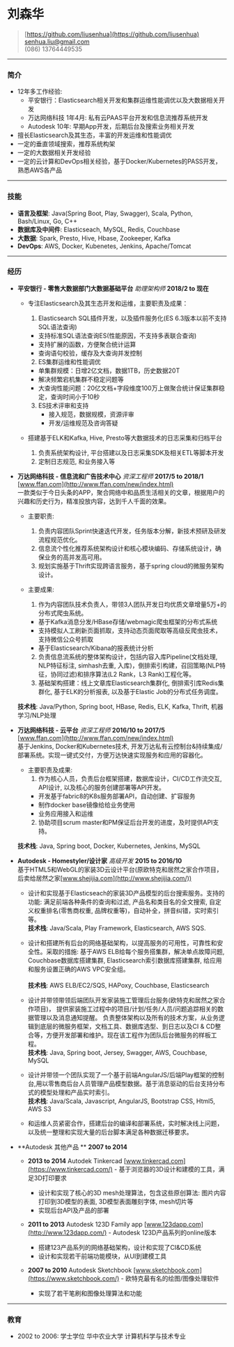 # 刘森华

> [https://github.com/liusenhua](https://github.com/liusenhua)  
> [senhua.liu@gmail.com](mailto:senhua.liu@gmail.com)  
> (086) 13764449535  

------
### 简介
* 12年多工作经验:
  - 平安银行：Elasticsearch相关开发和集群运维性能调优以及大数据相关开发
  - 万达网络科技 1年4月: 私有云PAAS平台开发和信息流推荐系统开发
  - Autodesk 10年: 早期App开发，后期后台及搜索业务相关开发
* 擅长Elasticsearch及其生态，丰富的开发运维和性能调优
* 一定的垂直领域搜索，推荐系统构架
* 一定的大数据相关开发经验
* 一定的云计算和DevOps相关经验，基于Docker/Kubernetes的PASS开发，熟悉AWS各产品

------
### 技能

* **语言及框架**: Java(Spring Boot, Play, Swagger), Scala, Python, Bash/Linux, Go, C++
* **数据库及中间件**: Elasticseach, MySQL, Redis, Couchbase
* **大数据**: Spark, Presto, Hive, Hbase, Zookeeper, Kafka
* **DevOps**: AWS, Docker, Kubenetes, Jenkins, Apache/Tomcat

------

### 经历

* **平安银行 - 零售大数据部门大数据基础平台** *助理架构师* __2018/2 to 现在__
  - 专注Elasticsearch及其生态开发和运维，主要职责及成果：
    1. Elasticsearch SQL插件开发，以及插件服务化(ES 6.3版本以前不支持SQL语法查询)
      + 支持标准SQL语法查询ES(性能原因，不支持多表联合查询)
      + 支持扩展的函数，方便聚合统计运算
      + 查询语句校验，缓存及大查询并发控制
      
    2. ES集群运维和性能调优
      + 单集群规模：日增2亿文档，数据1TB，历史数据20T
      + 解决频繁宕机集群不稳定问题等
      + 大查询性能问题：20亿文档+字段维度100万上做聚合统计保证集群稳定，查询时间小于10秒

    3. ES技术评审和支持
          + 接入规范，数据规模，资源评审
          + 开发/运维规范及咨询答疑
  - 搭建基于ELK和Kafka, Hive, Presto等大数据技术的日志采集和归档平台
    1. 负责系统架构设计, 平台搭建以及日志采集SDK及相关ETL等脚本开发
    2. 定制日志规范, 和业务接入等


* **万达网络科技 - 信息流和广告技术中心** *资深工程师* __2017/5 to 2018/1__  
    [www.ffan.com](http://www.ffan.com/new/index.html)  
    一款类似于今日头条的APP，聚合网络中和品质生活相关的文章，根据用户的兴趣和历史行为，精准投放内容，达到千人千面的效果。

    - 主要职责:
      1. 负责内容团队Sprint快速迭代开发，任务版本分解，新技术预研及研发流程规范优化。
      2. 信息流个性化推荐系统架构设计和核心模块编码、存储系统设计，确保业务的高并发高可用。
      3. 规划实施基于Thrift实现跨语言服务，基于spring cloud的微服务架构设计。

    - 主要成果:
      1. 作为内容团队技术负责人，带领3人团队开发日均优质文章增量5万+的分布式爬虫系统。
        + 基于Kafka消息分发/HBase存储/webmagic爬虫框架的分布式系统
        + 支持模拟人工刷新页面抓取，支持动态页面爬取等高级反爬虫技术，支持微信公众号抓取
        + 基于Elasticsearch/Kibana的报表统计分析
      2. 负责信息流系统的整体架构设计，包括内容入库Pipeline(文档处理, NLP特征标注, simhash去重, 入库)，倒排索引构建，召回策略(NLP特征，协同过滤)和排序算法(L2 Rank，L3 Rank)工程化等。
      3. 基础架构搭建：线上文章库Elasticsearch集群化, 倒排索引库Redis集群化, 基于ELK的分析报表, 以及基于Elastic Job的分布式任务调度。

  **技术栈**: Java/Python, Spring boot, HBase, Redis, ELK, Kafka, Thrift, 机器学习/NLP处理

* **万达网络科技 - 云平台** *资深工程师* __2016/10 to 2017/5__  
    [www.ffan.com](http://www.ffan.com/new/index.html)  
    基于Jenkins, Docker和Kubernetes技术, 开发万达私有云控制台&持续集成/部署系统。实现一键式交付，方便万达快速实现服务和应用的容器化。

    - 主要职责及成果:
      1. 作为核心人员，负责后台框架搭建，数据库设计，CI/CD工作流交互, API设计, 以及核心的服务创建部署等API开发。
        + 开发基于fabric8的K8s服务部署API，自动创建、扩容服务
        + 制作docker base镜像给给业务使用
        + 业务应用接入和运维
      2. 协助项目scrum master和PM保证后台开发的进度，及时提供API支持。
    
  **技术栈**: Java, Spring boot, Docker, Kubernetes, Jenkins, MySQL

* **Autodesk - Homestyler/设计家** *高级开发* __2015 to 2016/10__ <br/>
    基于HTML5和WebGL的家装3D云设计平台(原欧特克和居然之家合作项目，后卖给居然之家[www.shejijia.com](http://www.shejijia.com/))

  + 设计和实现基于Elasticseach的家装3D产品模型的后台搜索服务。支持的功能: 满足前端各种条件的查询和过滤, 产品名和类目名的全文搜索, 自定义权重排名(零售商权重, 品牌权重等)，自动补全，拼音纠错，实时索引等。 <br/> 
  **技术栈**: Java/Scala, Play Framework, Elasticsearch, AWS SQS.

  + 设计和搭建所有后台的网络基础架构，以提高服务的可用性，可靠性和安全性。采取的措施: 基于AWS ELB给每个服务搭集群，解决单点故障问题, Couchbase数据库搭建集群, Elasticsearch索引数据库搭建集群, 给应用和服务设置正确的AWS VPC安全组。<br/>  
  **技术栈**: AWS ELB/EC2/SQS, HAPoxy, Couchbase, Elasticsearch

  + 设计并带领带领后端团队开发家装施工管理后台服务(欧特克和居然之家合作项目)， 提供家装施工过程中的项目/计划/任务/人员/问题追踪相关的数据管理以及消息通知提醒。
  负责整体架构以及所有的技术方案，从业务逻辑到底层的微服务框架，文档工具、数据库选型、到日志以及CI & CD整合等，方便开发部署和维护。现在该工程作为团队后台微服务的样板工程。<br/>
  **技术栈**: Java, Spring boot, Jersey, Swagger, AWS, Couchbase, MySQL

  + 设计并带领一个团队实现了一个基于前端AngularJS/后端Play框架的控制台,用以零售商后台人员管理产品模型数据。基于消息驱动的后台支持分布式的模型处理和产品实时索引。<br/>
  **技术栈**: Java/Scala, Javascript, AngularJS, Bootstrap CSS, Html5, AWS S3

  + 和运维人员紧密合作，搭建后台的编译和部署系统，实时解决线上问题，以及统一整理和实现大量的后台脚本满足各种数据迁移要求。

* **Autodesk 其他产品 **  __2007 to 2014__  
    + __2013 to 2014__ Autodek Tinkercad [www.tinkercad.com](https://www.tinkercad.com/) - 基于浏览器的3D设计和建模的工具，满足3D打印要求
      + 设计和实现了核心的3D mesh处理算法，包含这些原创算法: 图片内容打印到3D模型的表面, 3D模型表面雕刻字体, mesh切片等 <br/>
      + 实现后台API及产品的部署

    + __2011 to 2013__ Autodesk 123D Family app [www.123dapp.com](http://www.123dapp.com/) - Autodesk 123D产品系列的online版本
      + 搭建123产品系列的网络基础架构，设计和实现了CI&CD系统
      + 设计和实现若干前端功能模块，从UI到建模工具

    + __2007 to 2010__  Autodesk Sketchbook [www.sketchbook.com](https://www.sketchbook.com/) - 欧特克最有名的绘图/图像处理软件
      + 实现了若干笔刷和图像处理算法和功能

------

### 教育

* 2002 to 2006: 学士学位 华中农业大学 计算机科学与技术专业
